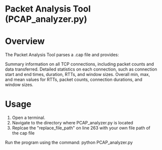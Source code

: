 # Packet Analysis Tool (PCAP_analyzer.py)


# Overview #


The Packet Analysis Tool parses a .cap file and provides:

Summary information on all TCP connections, including packet counts and data transferred.
Detailed statistics on each connection, such as connection start and end times, duration, RTTs, and window sizes.
Overall min, max, and mean values for RTTs, packet counts, connection durations, and window sizes.


# Usage #
1. Open a terminal.
2. Navigate to the directory where PCAP_analyzer.py is located
3. Replcae the "replace_file_path" on line 263 with your own file path of the cap file

Run the program using the command:
python PCAP_analyzer.py
